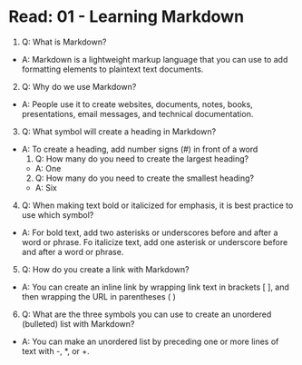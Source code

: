 # Read: 01 - Learning Markdown

1. Q: What is Markdown?
- A: Markdown is a lightweight markup language that you can use to add formatting elements to plaintext text documents. 
2. Q: Why do we use Markdown?
  - A: People use it to create websites, documents, notes, books, presentations, email messages, and technical documentation.
3. Q: What symbol will create a heading in Markdown?
- A: To create a heading, add number signs (#) in front of a word
    1. Q: How many do you need to create the largest heading?
    - A:  One
    2. Q: How many do you need to create the smallest heading?
    - A: Six
4. Q: When making text bold or italicized for emphasis, it is best practice to use which symbol?
- A: For bold text, add two asterisks or underscores before and after a word or phrase. Fo italicize text, add one asterisk or underscore before and after a word or phrase.
5. Q: How do you create a link with Markdown?
- A: You can create an inline link by wrapping link text in brackets [ ], and then wrapping the URL in parentheses ( )
6. Q: What are the three symbols you can use to create an unordered (bulleted) list with Markdown?
- A: You can make an unordered list by preceding one or more lines of text with -, *, or +.
